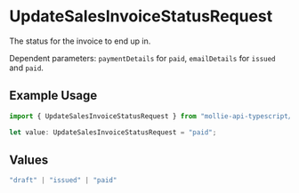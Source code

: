 # UpdateSalesInvoiceStatusRequest

The status for the invoice to end up in.

Dependent parameters: `paymentDetails` for `paid`, `emailDetails` for `issued` and `paid`.

## Example Usage

```typescript
import { UpdateSalesInvoiceStatusRequest } from "mollie-api-typescript/models/operations";

let value: UpdateSalesInvoiceStatusRequest = "paid";
```

## Values

```typescript
"draft" | "issued" | "paid"
```